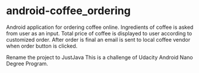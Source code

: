 # android-coffee_ordering
Android application for ordering coffee online. 
Ingredients of coffee is asked from user as an input. 
Total price of coffee is displayed to user according to customized order. 
After order is final an email is sent to local coffee vendor when order button is clicked. 

Rename the project to JustJava
This is a challenge of Udacity Android Nano Degree Program. 
